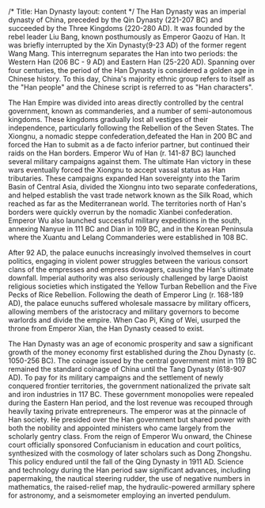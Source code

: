 /*
Title: Han Dynasty
layout: content
*/
The Han Dynasty was an imperial dynasty of China, preceded by the Qin Dynasty (221-207 BC) and succeeded by the Three Kingdoms (220-280 AD). It was founded by the rebel leader Liu Bang, known posthumously as Emperor Gaozu of Han. It was briefly interrupted by the Xin Dynasty(9-23 AD) of the former regent Wang Mang. This interregnum separates the Han into two periods: the Western Han (206 BC - 9 AD) and Eastern Han (25-220 AD). Spanning over four centuries, the period of the Han Dynasty is considered a golden age in Chinese history. To this day, China's majority ethnic group refers to itself as the "Han people" and the Chinese script is referred to as "Han characters".

The Han Empire was divided into areas directly controlled by the central government, known as commanderies, and a number of semi-autonomous kingdoms. These kingdoms gradually lost all vestiges of their independence, particularly following the Rebellion of the Seven States. The Xiongnu, a nomadic steppe confederation,defeated the Han in 200 BC and forced the Han to submit as a de facto inferior partner, but continued their raids on the Han borders. Emperor Wu of Han (r. 141-87 BC) launched several military campaigns against them. The ultimate Han victory in these wars eventually forced the Xiongnu to accept vassal status as Han tributaries. These campaigns expanded Han sovereignty into the Tarim Basin of Central Asia, divided the Xiongnu into two separate confederations, and helped establish the vast trade network known as the Silk Road, which reached as far as the Mediterranean world. The territories north of Han's borders were quickly overrun by the nomadic Xianbei confederation. Emperor Wu also launched successful military expeditions in the south, annexing Nanyue in 111 BC and Dian in 109 BC, and in the Korean Peninsula where the Xuantu and Lelang Commanderies were established in 108 BC.

After 92 AD, the palace eunuchs increasingly involved themselves in court politics, engaging in violent power struggles between the various consort clans of the empresses and empress dowagers, causing the Han's ultimate downfall. Imperial authority was also seriously challenged by large Daoist religious societies which instigated the Yellow Turban Rebellion and the Five Pecks of Rice Rebellion. Following the death of Emperor Ling (r. 168-189 AD), the palace eunuchs suffered wholesale massacre by military officers, allowing members of the aristocracy and military governors to become warlords and divide the empire. When Cao Pi, King of Wei, usurped the throne from Emperor Xian, the Han Dynasty ceased to exist.

The Han Dynasty was an age of economic prosperity and saw a significant growth of the money economy first established during the Zhou Dynasty (c. 1050-256 BC). The coinage issued by the central government mint in 119 BC remained the standard coinage of China until the Tang Dynasty (618-907 AD). To pay for its military campaigns and the settlement of newly conquered frontier territories, the government nationalized the private salt and iron industries in 117 BC. These government monopolies were repealed during the Eastern Han period, and the lost revenue was recouped through heavily taxing private entrepreneurs. The emperor was at the pinnacle of Han society. He presided over the Han government but shared power with both the nobility and appointed ministers who came largely from the scholarly gentry class. From the reign of Emperor Wu onward, the Chinese court officially sponsored Confucianism in education and court politics, synthesized with the cosmology of later scholars such as Dong Zhongshu. This policy endured until the fall of the Qing Dynasty in 1911 AD. Science and technology during the Han period saw significant advances, including papermaking, the nautical steering rudder, the use of negative numbers in mathematics, the raised-relief map, the hydraulic-powered armillary sphere for astronomy, and a seismometer employing an inverted pendulum.
